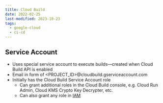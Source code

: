 ```yaml
---
title: Cloud Build
date: 2022-02-25
last-modified: 2023-10-23
tags:
  - google-cloud
  - ci-cd
---
```


## Service Account

- Uses special service account to execute builds—created when Cloud Build API is enabled
- Email in form of <PROJECT_ID>@cloudbuild.gserviceaccount.com
- Initially has the Cloud Build Service Account role
	- Can grant additional roles in the Cloud Build console, e.g. Cloud Run Admin, Cloud KMS Crypto Key Decrypter, etc.
	- Can also grant any role in [IAM](notes/Cloud%20IAM.md)
